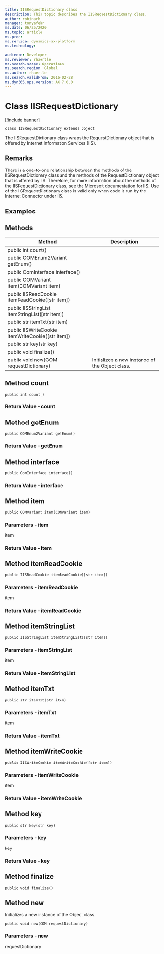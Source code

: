 ```yaml
---
title: IISRequestDictionary class
description: This topic describes the IISRequestDictionary class.
author: robinarh
manager: tonyafehr
ms.date: 06/25/2020
ms.topic: article
ms.prod: 
ms.service: dynamics-ax-platform
ms.technology: 

audience: Developer
ms.reviewer: rhaertle
ms.search.scope: Operations
ms.search.region: Global
ms.author: rhaertle
ms.search.validFrom: 2016-02-28
ms.dyn365.ops.version: AX 7.0.0
---
```


# Class IISRequestDictionary

[!include [banner](../includes/banner.md)]

```xpp
class IISRequestDictionary extends Object
```

The IISRequestDictionary class wraps the RequestDictionary object that is offered by Internet Information Services (IIS).

## Remarks

There is a one-to-one relationship between the methods of the IISRequestDictionary class and the methods of the RequestDictionary object that is offered by IIS. Therefore, for more information about the methods of the IISRequestDictionary class, see the Microsoft documentation for IIS. Use of the IISRequestDictionary class is valid only when code is run by the Internet Connector under IIS.

## Examples

## Methods

| Method                                              | Description                                     |
|-----------------------------------------------------|-------------------------------------------------|
| public int count()                                  |                                                 |
| public COMEnum2Variant getEnum()                    |                                                 |
| public ComInterface interface()                     |                                                 |
| public COMVariant item(COMVariant item)             |                                                 |
| public IISReadCookie itemReadCookie(\[str item\])   |                                                 |
| public IISStringList itemStringList(\[str item\])   |                                                 |
| public str itemTxt(str item)                        |                                                 |
| public IISWriteCookie itemWriteCookie(\[str item\]) |                                                 |
| public str key(str key)                             |                                                 |
| public void finalize()                              |                                                 |
| public void new(COM requestDictionary)              | Initializes a new instance of the Object class. |

## Method count

```xpp
public int count()
```

### Return Value - count

## Method getEnum

```xpp
public COMEnum2Variant getEnum()
```

### Return Value - getEnum

## Method interface

```xpp
public ComInterface interface()
```

### Return Value - interface

## Method item

```xpp
public COMVariant item(COMVariant item)
```

### Parameters - item

item  

### Return Value - item

## Method itemReadCookie

```xpp
public IISReadCookie itemReadCookie([str item])
```

### Parameters - itemReadCookie

item  

### Return Value - itemReadCookie

## Method itemStringList

```xpp
public IISStringList itemStringList([str item])
```

### Parameters - itemStringList

item  

### Return Value - itemStringList

## Method itemTxt

```xpp
public str itemTxt(str item)
```

### Parameters - itemTxt

item  

### Return Value - itemTxt

## Method itemWriteCookie

```xpp
public IISWriteCookie itemWriteCookie([str item])
```

### Parameters - itemWriteCookie

item  

### Return Value - itemWriteCookie

## Method key

```xpp
public str key(str key)
```

### Parameters - key

key  

### Return Value - key

## Method finalize

```xpp
public void finalize()
```

## Method new

Initializes a new instance of the Object class.

```xpp
public void new(COM requestDictionary)
```

### Parameters - new

requestDictionary  

